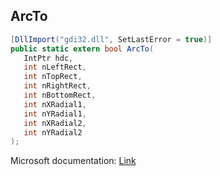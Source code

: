 ## ArcTo

```csharp
[DllImport("gdi32.dll", SetLastError = true)]
public static extern bool ArcTo(
   IntPtr hdc,
   int nLeftRect,
   int nTopRect,
   int nRightRect,
   int nBottomRect,
   int nXRadial1,
   int nYRadial1,
   int nXRadial2,
   int nYRadial2
);
```

Microsoft documentation: [Link](https://docs.microsoft.com/en-us/windows/win32/api/wingdi/nf-wingdi-arcto)
